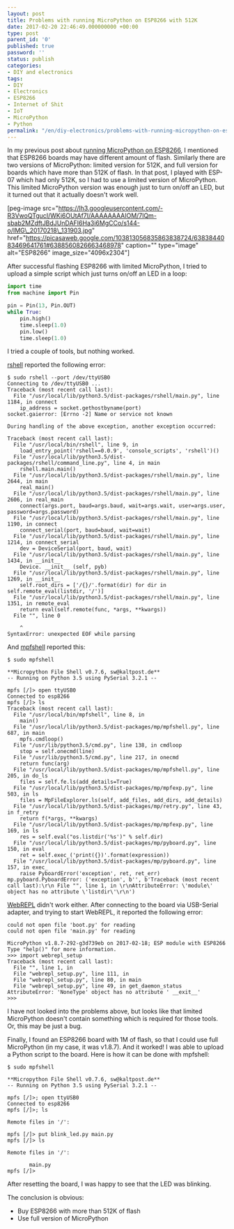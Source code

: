 ```yaml
---
layout: post
title: Problems with running MicroPython on ESP8266 with 512K
date: 2017-02-20 22:46:49.000000000 +00:00
type: post
parent_id: '0'
published: true
password: ''
status: publish
categories:
- DIY and electronics
tags:
- DIY
- Electronics
- ESP8266
- Internet of Shit
- IoT
- MicroPython
- Python
permalink: "/en/diy-electronics/problems-with-running-micropython-on-esp8266-with-512k.html"
---
```

In my previous post about [running MicroPython on ESP8266](http://blog.gypsyengineer.com/fun/diy-electronics/getting-started-with-esp8266-and-micropython.html), I mentioned that ESP8266 boards may have different amount of flash. Similarly there are two versions of MicroPython: limited version for 512K, and full version for boards which have more than 512K of flash. In that post, I played with ESP-07 which had only 512K, so I had to use a limited version of MicroPython. This limited MicroPython version was enough just to turn on/off an LED, but it turned out that it actually doesn't work well.

[peg-image src="https://lh3.googleusercontent.com/-R3VwoQTgucI/WKi6OUtAf7I/AAAAAAAAIOM/7lQm-sbab2MZdftJBdJUnDAFI6Ha3i6MgCCo/s144-o/IMG\_20170218\_131903.jpg" href="https://picasaweb.google.com/103813056835863838724/6383844083469641761#6388560826663468978" caption="" type="image" alt="ESP8266" image\_size="4096x2304"]

After successful flashing ESP8266 with limited MicroPython, I tried to upload a simple script which just turns on/off&nbsp;an LED in a loop:

```python
import time
from machine import Pin

pin = Pin(13, Pin.OUT)
while True:
    pin.high()
    time.sleep(1.0)
    pin.low()
    time.sleep(1.0)
```

I tried a couple of tools, but nothing worked.

[rshell](https://github.com/dhylands/rshell) reported the following error:

```
$ sudo rshell --port /dev/ttyUSB0 
Connecting to /dev/ttyUSB0 ...
Traceback (most recent call last):
  File "/usr/local/lib/python3.5/dist-packages/rshell/main.py", line 1184, in connect
    ip_address = socket.gethostbyname(port)
socket.gaierror: [Errno -2] Name or service not known

During handling of the above exception, another exception occurred:

Traceback (most recent call last):
  File "/usr/local/bin/rshell", line 9, in 
    load_entry_point('rshell==0.0.9', 'console_scripts', 'rshell')()
  File "/usr/local/lib/python3.5/dist-packages/rshell/command_line.py", line 4, in main
    rshell.main.main()
  File "/usr/local/lib/python3.5/dist-packages/rshell/main.py", line 2644, in main
    real_main()
  File "/usr/local/lib/python3.5/dist-packages/rshell/main.py", line 2606, in real_main
    connect(args.port, baud=args.baud, wait=args.wait, user=args.user, password=args.password)
  File "/usr/local/lib/python3.5/dist-packages/rshell/main.py", line 1190, in connect
    connect_serial(port, baud=baud, wait=wait)
  File "/usr/local/lib/python3.5/dist-packages/rshell/main.py", line 1214, in connect_serial
    dev = DeviceSerial(port, baud, wait)
  File "/usr/local/lib/python3.5/dist-packages/rshell/main.py", line 1434, in __init__
    Device. __init__ (self, pyb)
  File "/usr/local/lib/python3.5/dist-packages/rshell/main.py", line 1269, in __init__
    self.root_dirs = ['/{}/'.format(dir) for dir in self.remote_eval(listdir, '/')]
  File "/usr/local/lib/python3.5/dist-packages/rshell/main.py", line 1351, in remote_eval
    return eval(self.remote(func, *args, **kwargs))
  File "", line 0
    
    ^
SyntaxError: unexpected EOF while parsing
```

And&nbsp;[mpfshell](https://github.com/wendlers/mpfshell) reported this:

```
$ sudo mpfshell

**Micropython File Shell v0.7.6, sw@kaltpost.de** 
-- Running on Python 3.5 using PySerial 3.2.1 --

mpfs [/]> open ttyUSB0
Connected to esp8266
mpfs [/]> ls
Traceback (most recent call last):
  File "/usr/local/bin/mpfshell", line 8, in 
    main()
  File "/usr/local/lib/python3.5/dist-packages/mp/mpfshell.py", line 687, in main
    mpfs.cmdloop()
  File "/usr/lib/python3.5/cmd.py", line 138, in cmdloop
    stop = self.onecmd(line)
  File "/usr/lib/python3.5/cmd.py", line 217, in onecmd
    return func(arg)
  File "/usr/local/lib/python3.5/dist-packages/mp/mpfshell.py", line 205, in do_ls
    files = self.fe.ls(add_details=True)
  File "/usr/local/lib/python3.5/dist-packages/mp/mpfexp.py", line 503, in ls
    files = MpFileExplorer.ls(self, add_files, add_dirs, add_details)
  File "/usr/local/lib/python3.5/dist-packages/mp/retry.py", line 43, in f_retry
    return f(*args, **kwargs)
  File "/usr/local/lib/python3.5/dist-packages/mp/mpfexp.py", line 169, in ls
    res = self.eval("os.listdir('%s')" % self.dir)
  File "/usr/local/lib/python3.5/dist-packages/mp/pyboard.py", line 150, in eval
    ret = self.exec_('print({})'.format(expression))
  File "/usr/local/lib/python3.5/dist-packages/mp/pyboard.py", line 157, in exec_
    raise PyboardError('exception', ret, ret_err)
mp.pyboard.PyboardError: ('exception', b'', b'Traceback (most recent call last):\r\n File "", line 1, in \r\nAttributeError: \'module\' object has no attribute \'listdir\'\r\n')
```

[WebREPL](https://github.com/micropython/webrepl) didn't work either. After connecting to the board via USB-Serial adapter, and trying to start WebREPL, it reported the following error:

```
could not open file 'boot.py' for reading
could not open file 'main.py' for reading

MicroPython v1.8.7-292-g3d739eb on 2017-02-18; ESP module with ESP8266
Type "help()" for more information.
>>> import webrepl_setup
Traceback (most recent call last):
  File "", line 1, in 
  File "webrepl_setup.py", line 111, in 
  File "webrepl_setup.py", line 80, in main
  File "webrepl_setup.py", line 49, in get_daemon_status
AttributeError: 'NoneType' object has no attribute ' __exit__'
>>>
```

I have not looked into the problems above, but looks like that&nbsp;limited MicroPython doesn't contain something which is required for those tools. Or, this may be just a bug.

Finally, I found an ESP8266 board with 1M of flash, so that I could use full MicroPython (in my case, it was v1.8.7).&nbsp;And it worked!&nbsp;I was able to upload a Python script to the board. Here is how it can be done with mpfshell:

```
$ sudo mpfshell

**Micropython File Shell v0.7.6, sw@kaltpost.de** 
-- Running on Python 3.5 using PySerial 3.2.1 --

mpfs [/]>; open ttyUSB0
Connected to esp8266
mpfs [/]>; ls

Remote files in '/':

mpfs [/]> put blink_led.py main.py
mpfs [/]> ls

Remote files in '/':

       main.py
mpfs [/]>
```

After resetting the board, I was happy to see that the LED was blinking.

The conclusion is obvious:

- Buy ESP8266 with more than 512K of flash
- Use full version of MicroPython
